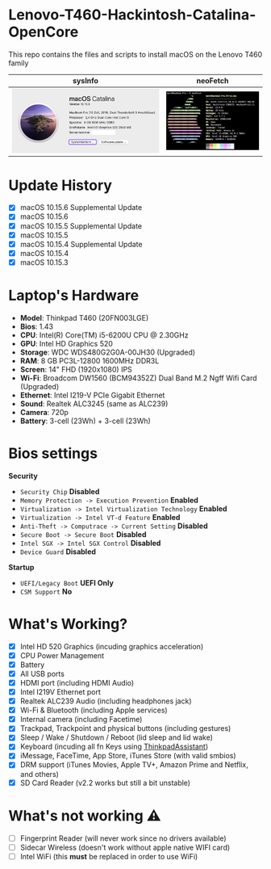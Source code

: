 # Lenovo-T460-Hackintosh-Catalina-OpenCore
This repo contains the files and scripts to install macOS on the Lenovo T460 family

sysInfo | neoFetch
:---:|:----:
![T460](Images/SysInfo.png) | ![T460](Images/NeoFetch.png)

# Update History
- [x] macOS 10.15.6 Supplemental Update
- [x] macOS 10.15.6
- [x] macOS 10.15.5 Supplemental Update
- [x] macOS 10.15.5
- [x] macOS 10.15.4 Supplemental Update
- [x] macOS 10.15.4
- [x] macOS 10.15.3

# Laptop's Hardware
- <b>Model</b>: Thinkpad T460 (20FN003LGE)
- <b>Bios</b>: 1.43
- <b>CPU</b>: Intel(R) Core(TM) i5-6200U CPU @ 2.30GHz
- <b>GPU</b>: Intel HD Graphics 520
- <b>Storage</b>: WDC WDS480G2G0A-00JH30 (Upgraded)
- <b>RAM</b>: 8 GB PC3L-12800 1600MHz DDR3L
- <b>Screen</b>: 14" FHD (1920x1080) IPS
- <b>Wi-Fi</b>: Broadcom DW1560 (BCM94352Z) Dual Band M.2 Ngff Wifi Card (Upgraded)
- <b>Ethernet</b>: Intel I219-V PCIe Gigabit Ethernet
- <b>Sound</b>: Realtek ALC3245 (same as ALC239)
- <b>Camera</b>: 720p
- <b>Battery</b>: 3-cell (23Wh) + 3-cell (23Wh)

# Bios settings

<b>Security</b>
- `Security Chip` **Disabled**
- `Memory Protection -> Execution Prevention` **Enabled**
- `Virtualization -> Intel Virtualization Technology` **Enabled**
- `Virtualization -> Intel VT-d Feature` **Enabled**
- `Anti-Theft -> Computrace -> Current Setting` **Disabled**
- `Secure Boot -> Secure Boot` **Disabled**
- `Intel SGX -> Intel SGX Control` **Disabled**
- `Device Guard` **Disabled**

<b>Startup</b>
- `UEFI/Legacy Boot` **UEFI Only**
- `CSM Support` **No**

# What's Working?
- [x] Intel HD 520 Graphics (incuding graphics acceleration)
- [x] CPU Power Management
- [x] Battery
- [x] All USB ports
- [x] HDMI port (including HDMI Audio)
- [x] Intel I219V Ethernet port
- [x] Realtek ALC239 Audio (including headphones jack)
- [x] Wi-Fi & Bluetooth (including Apple services)
- [x] Internal camera (including Facetime)
- [x] Trackpad, Trackpoint and physical buttons (including gestures)
- [x] Sleep / Wake / Shutdown / Reboot (lid sleep and lid wake)
- [x] Keyboard (incuding all fn Keys using [ThinkpadAssistant](https://github.com/MSzturc/ThinkpadAssistant))
- [x] iMessage, FaceTime, App Store, iTunes Store (with valid smbios)
- [x] DRM support (iTunes Movies, Apple TV+, Amazon Prime and Netflix, and others)
- [x] SD Card Reader (v2.2 works but still a bit unstable)

# What's not working ⚠️
- [ ] Fingerprint Reader (will never work since no drivers available)
- [ ] Sidecar Wireless (doesn't work without apple native WIFI card)
- [ ] Intel WiFi (this <b>must</b> be replaced in order to use WiFi)
